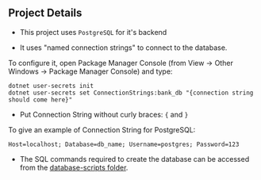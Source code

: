 ## Project Details
* This project uses ``PostgreSQL`` for it's backend

* It uses "named connection strings" to connect to the database.

To configure it, open Package Manager Console (from View -> Other Windows -> Package Manager Console) and type:

```
dotnet user-secrets init
dotnet user-secrets set ConnectionStrings:bank_db "{connection string should come here}"
```

* Put Connection String without curly braces: ``{`` and ``}``

To give an example of Connection String for PostgreSQL:
```
Host=localhost; Database=db_name; Username=postgres; Password=123
```

* The SQL commands required to create the database can be accessed from the [database-scripts folder](../database-scripts).
